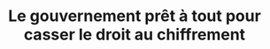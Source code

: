 ---
layout: post
title: "Le gouvernement prêt à tout pour casser le droit au chiffrement"
link: https://www.laquadrature.net/2025/03/18/le-gouvernement-pret-a-tout-pour-casser-le-droit-au-chiffrement/
author: ""
published_date: "18/03/2025"
description: ""
language: "fr_FR"
categories: "Liens"
tags: "chiffrement surveillance législation vie-privée"
og-tags: "chiffrement surveillance législation vie-privée"
permalink: /:categories/:year/:month/:day/:title/
---
